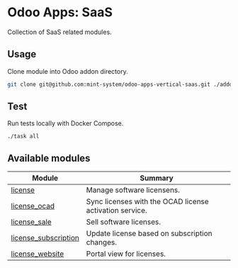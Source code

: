 # Odoo Apps: SaaS

Collection of SaaS related modules.

## Usage

Clone module into Odoo addon directory.

```bash
git clone git@github.com:mint-system/odoo-apps-vertical-saas.git ./addons/vertical_saas
```

## Test

Run tests locally with Docker Compose.

```
./task all
```

## Available modules

| Module | Summary |
| --- | --- |
| [license](license) |         Manage software licensens. |
| [license_ocad](license_ocad) |         Sync licenses with the OCAD license activation service. |
| [license_sale](license_sale) |         Sell software licenses. |
| [license_subscription](license_subscription) |         Update license based on subscription changes. |
| [license_website](license_website) |         Portal view for licenses. |
